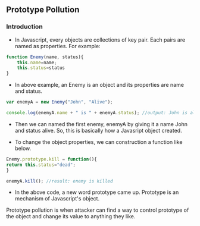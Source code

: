 ## Prototype Pollution

### Introduction
- In Javascript, every objects are collections of key pair. Each pairs are named as properties. For example:

```js
function Enemy(name, status){
    this.name=name;
    this.status=status
}
```

- In above example, an Enemy is an object and its properties are name and status.

```js
var enemyA = new Enemy("John", "Alive");

console.log(enemyA.name + " is " + enemyA.status); //output: John is alive

```
- Then we can named the first enemy, enemyA by giving it a name John and status alive. So, this is basically how a Javasript object created. 

- To change the object properties, we can construction a function like below.

```js
Enemy.prototype.kill = function(){
return this.status="dead";
}

enemyA.kill(); //result: enemy is killed
```
- In the above code, a new word prototype came up. Prototype is an mechanism of Javascript's object. 

Prototype pollution is when attacker can find a way to control prototype of the object and change its value to anything they like.


